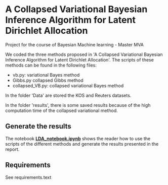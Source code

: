 # A Collapsed Variational Bayesian Inference Algorithm for Latent Dirichlet Allocation
Project for the course of Bayesian Machine learning - Master MVA

We coded the three methods proposed in 'A Collapsed Variational Bayesian Inference Algorithm for Latent Dirichlet Allocation'. The scripts of these methods can be found in the following files:
- vb.py:  variational Bayes method
- Gibbs.py collapsed Gibbs method
- collapsed_VB.py: collapsed variational Bayes method

In the folder 'Data' are stored the KOS and Reuters datasets. 

In the folder 'results', there is some saved results because of the high computation time of the collapsed variational method.

## Generate the results
The notebook [**LDA_notebook.ipynb**](https://github.com/cosasha97/collapsed-VB-inference-LDA/blob/main/LDA_notebook.ipynb) shows the reader how to use the scripts of the different methods and generate the results presented in the report.

## Requirements
See requirements.text
